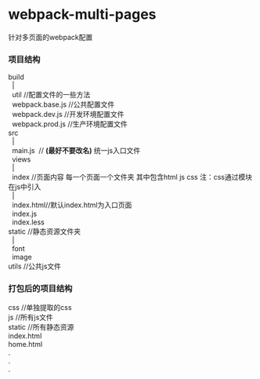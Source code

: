 # webpack-multi-pages
针对多页面的webpack配置


### 项目结构
build  
&nbsp;&nbsp;|  
&nbsp;&nbsp;util  //配置文件的一些方法  
&nbsp;&nbsp;webpack.base.js  //公共配置文件  
&nbsp;&nbsp;webpack.dev.js   //开发环境配置文件  
&nbsp;&nbsp;webpack.prod.js  //生产环境配置文件  
src  
&nbsp;&nbsp;|  
&nbsp;&nbsp;main.js&nbsp;&nbsp;// **(最好不要改名)** 统一js入口文件  
&nbsp;&nbsp;views  
&nbsp;&nbsp;|  
&nbsp;&nbsp;index //页面内容   每一个页面一个文件夹  其中包含html js  css   注：css通过模块在js中引入  
&nbsp;&nbsp;|  
&nbsp;&nbsp;index.html//默认index.html为入口页面  
&nbsp;&nbsp;index.js  
&nbsp;&nbsp;index.less  
static  //静态资源文件夹  
&nbsp;&nbsp;|  
&nbsp;&nbsp;font  
&nbsp;&nbsp;image  
utils //公共js文件  


### 打包后的项目结构

css //单独提取的css  
js  //所有js文件  
static  //所有静态资源  
index.html  
home.html  
.  
.  
.  
